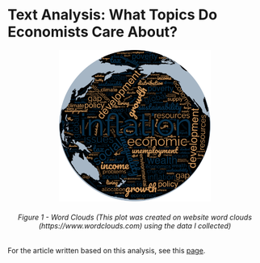 # Text Analysis: What Topics Do Economists Care About? 

<center>
<img src="figure/wordcloud_small.png" width="300"/>
<h6>Figure 1 - Word Clouds (This plot was created on website word clouds (https://www.wordclouds.com) using the data I collected)</h6>
</center>

For the article written based on this analysis, see this [page](https://www.goldeneconomics.com/TextAnalysis_economists.html).



 
